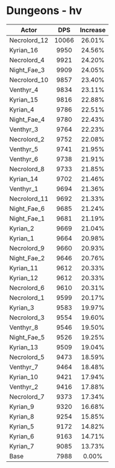 # Dungeons - hv
| Actor | DPS | Increase |
|---|:---:|:---:|
|Necrolord_12|10066|26.01%|
|Kyrian_16|9950|24.56%|
|Necrolord_4|9921|24.20%|
|Night_Fae_3|9909|24.05%|
|Necrolord_10|9857|23.40%|
|Venthyr_4|9834|23.11%|
|Kyrian_15|9816|22.88%|
|Kyrian_4|9786|22.51%|
|Night_Fae_4|9780|22.43%|
|Venthyr_3|9764|22.23%|
|Necrolord_2|9752|22.08%|
|Venthyr_5|9741|21.95%|
|Venthyr_6|9738|21.91%|
|Necrolord_8|9733|21.85%|
|Kyrian_14|9702|21.46%|
|Venthyr_1|9694|21.36%|
|Necrolord_11|9692|21.33%|
|Night_Fae_6|9685|21.24%|
|Night_Fae_1|9681|21.19%|
|Kyrian_2|9669|21.04%|
|Kyrian_1|9664|20.98%|
|Necrolord_9|9660|20.93%|
|Night_Fae_2|9646|20.76%|
|Kyrian_11|9612|20.33%|
|Kyrian_12|9612|20.33%|
|Necrolord_6|9610|20.31%|
|Necrolord_1|9599|20.17%|
|Kyrian_3|9583|19.97%|
|Necrolord_3|9554|19.60%|
|Venthyr_8|9546|19.50%|
|Night_Fae_5|9526|19.25%|
|Kyrian_13|9509|19.04%|
|Necrolord_5|9473|18.59%|
|Venthyr_7|9464|18.48%|
|Kyrian_10|9421|17.94%|
|Venthyr_2|9416|17.88%|
|Necrolord_7|9373|17.34%|
|Kyrian_9|9320|16.68%|
|Kyrian_8|9254|15.85%|
|Kyrian_5|9172|14.82%|
|Kyrian_6|9163|14.71%|
|Kyrian_7|9085|13.73%|
|Base|7988|0.00%|
